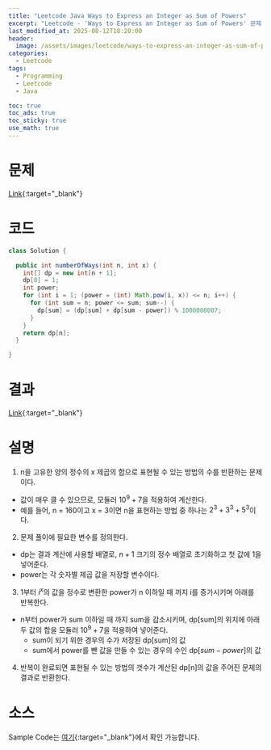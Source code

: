```yaml
---
title: "Leetcode Java Ways to Express an Integer as Sum of Powers"
excerpt: "Leetcode - 'Ways to Express an Integer as Sum of Powers' 문제 Java 풀이"
last_modified_at: 2025-08-12T18:20:00
header:
  image: /assets/images/leetcode/ways-to-express-an-integer-as-sum-of-powers.png
categories:
  - Leetcode
tags:
  - Programming
  - Leetcode
  - Java

toc: true
toc_ads: true
toc_sticky: true
use_math: true
---
```

# 문제
[Link](https://leetcode.com/problems/ways-to-express-an-integer-as-sum-of-powers/){:target="_blank"}

# 코드
```java
class Solution {

  public int numberOfWays(int n, int x) {
    int[] dp = new int[n + 1];
    dp[0] = 1;
    int power;
    for (int i = 1; (power = (int) Math.pow(i, x)) <= n; i++) {
      for (int sum = n; power <= sum; sum--) {
        dp[sum] = (dp[sum] + dp[sum - power]) % 1000000007;
      }
    }
    return dp[n];
  }

}
```

# 결과
[Link](https://leetcode.com/problems/find-the-smallest-divisor-given-a-threshold/submissions/1728505932/){:target="_blank"}

# 설명
1. n을 고유한 양의 정수의 x 제곱의 합으로 표현될 수 있는 방법의 수를 반환하는 문제이다.
- 값이 매우 클 수 있으므로, 모듈러 $10^9 + 7$을 적용하여 계산한다.
- 예를 들어, n = 160이고 x = 3이면 n을 표현하는 방법 중 하나는 $2^3 + 3^3 + 5^3$이다.

2. 문제 풀이에 필요한 변수를 정의한다.
- dp는 결과 계산에 사용할 배열로, $n + 1$ 크기의 정수 배열로 초기화하고 첫 값에 1을 넣어준다.
- power는 각 숫자별 제곱 값을 저장할 변수이다.

3. 1부터 $i^x$의 값을 정수로 변환한 power가 n 이하일 때 까지 i를 증가시키며 아래를 반복한다.
- n부터 power가 sum 이하일 때 까지 sum을 감소시키며, dp[sum]의 위치에 아래 두 값의 합을 모듈러 $10^9 + 7$을 적용하여 넣어준다.
  - sum이 되기 위한 경우의 수가 저장된 dp[sum]의 값
  - sum에서 power를 뺀 값을 만들 수 있는 경우의 수인 dp[$sum - power$]의 값

4. 반복이 완료되면 표현될 수 있는 방법의 갯수가 계산된 dp[n]의 값을 주어진 문제의 결과로 반환한다.

# 소스
Sample Code는 [여기](https://github.com/GracefulSoul/leetcode/blob/master/src/main/java/gracefulsoul/problems/WaysToExpressAnIntegerAsSumOfPowers.java){:target="_blank"}에서 확인 가능합니다.